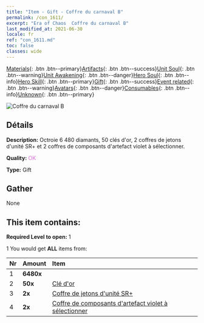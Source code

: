 ```yaml
---
title: "Item - Gift - Coffre du carnaval B"
permalink: /con_1611/
excerpt: "Era of Chaos  Coffre du carnaval B"
last_modified_at: 2021-06-30
locale: fr
ref: "con_1611.md"
toc: false
classes: wide
---
```

 [Materials](/ItemsFR/){: .btn .btn--primary}[Artifacts](/ItemsFR/Artifacts/){: .btn .btn--success}[Unit Soul](/ItemsFR/UnitSoul/){: .btn .btn--warning}[Unit Awakening](/ItemsFR/UnitAwakening/){: .btn .btn--danger}[Hero Soul](/ItemsFR/HeroSoul/){: .btn .btn--info}[Hero Skill](/ItemsFR/HeroSkill/){: .btn .btn--primary}[Gift](/ItemsFR/Gift/){: .btn .btn--success}[Event related](/ItemsFR/Events/){: .btn .btn--warning}[Avatars](/ItemsFR/Avatars/){: .btn .btn--danger}[Consumables](/ItemsFR/Consumables/){: .btn .btn--info}[Unknown](/ItemsFR/Unknown/){: .btn .btn--primary}

 ![Coffre du carnaval B](/images/t/i_907227.png)

## Détails
 **Description:** Octroie 6 480 diamants, 50 clés d'or, 2 coffres de jetons d'unité SR+ et 2 coffres de composants d'artefact violet à sélectionner.

 **Quality:** <span style="color: #DA70D6">OK</span>

 **Type:** Gift

## Gather

  None

## This item contains:

 **Required Level to open:** 1

 1 You would get **ALL** items  from:

  | Nr | Amount |     Item    |
  |:---|:-------|:------------|
  | 1 |  **6480x** | <i class="fas fa-gem"/> |  | 
  | 2 |  **50x** | [Clé d'or](/ItemsFR/con_783/) |  | 
  | 3 |  **2x** | [Coffre de jetons d'unité SR+](/ItemsFR/con_1598/) |  | 
  | 4 |  **2x** | [Coffre de composants d'artefact violet à sélectionner](/ItemsFR/con_1612/) |  | 
